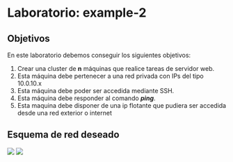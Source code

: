 # Laboratorio: example-2

## Objetivos
En este laboratorio debemos conseguir los siguientes objetivos:

1. Crear una cluster de **n** máquinas que realice tareas de servidor web.
2. Esta máquina debe pertenecer a una red privada con IPs del tipo 10.0.10.x
3. Esta máquina debe poder ser accedida mediante SSH.
4. Esta máquina debe responder al comando ***ping***.
5. Esta maquina debe disponer de una ip flotante que pudiera ser accedida desde una red exterior o internet

## Esquema de red deseado
![](./images/example-1esquema-red.png)
![](./images/example1-topologia-red.png)
